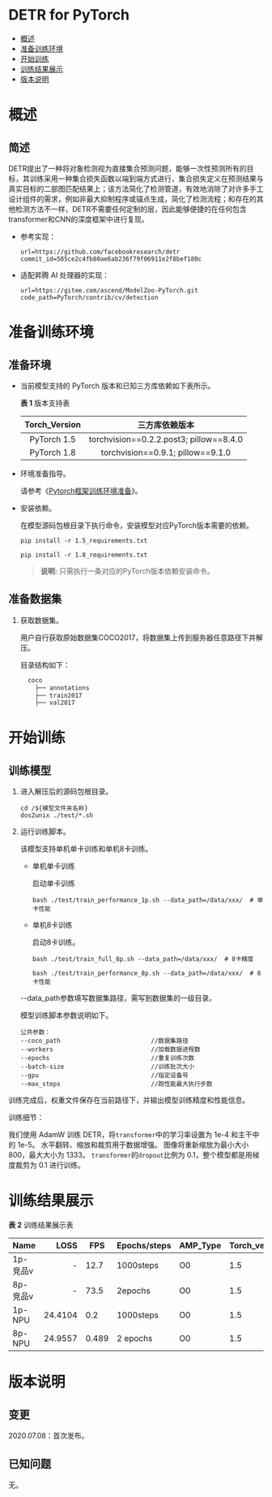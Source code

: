 # DETR for PyTorch

-   [概述](概述.md)
-   [准备训练环境](准备训练环境.md)
-   [开始训练](开始训练.md)
-   [训练结果展示](训练结果展示.md)
-   [版本说明](版本说明.md)

# 概述

## 简述

DETR提出了一种将对象检测视为直接集合预测问题，能够一次性预测所有的目标，其训练采用一种集合损失函数以端到端方式进行，集合损失定义在预测结果与真实目标的二部图匹配结果上；该方法简化了检测管道，有效地消除了对许多手工设计组件的需求，例如非最大抑制程序或锚点生成，简化了检测流程；和存在的其他检测方法不一样，DETR不需要任何定制的层，因此能够便捷的在任何包含transformer和CNN的深度框架中进行复现。

- 参考实现：

  ```
  url=https://github.com/facebookresearch/detr
  commit_id=585ce2c4fb80ae6ab236f79f06911e2f8bef180c
  ```

- 适配昇腾 AI 处理器的实现：

  ```
  url=https://gitee.com/ascend/ModelZoo-PyTorch.git
  code_path=PyTorch/contrib/cv/detection
  ```

# 准备训练环境

## 准备环境
- 当前模型支持的 PyTorch 版本和已知三方库依赖如下表所示。

  **表 1**  版本支持表

  | Torch_Version      | 三方库依赖版本                                 |
  | :--------: | :----------------------------------------------------------: |
  | PyTorch 1.5 | torchvision==0.2.2.post3; pillow==8.4.0|
  | PyTorch 1.8 | torchvision==0.9.1; pillow==9.1.0  |

- 环境准备指导。

  请参考《[Pytorch框架训练环境准备](https://www.hiascend.com/document/detail/zh/ModelZoo/pytorchframework/ptes)》。

- 安装依赖。

  在模型源码包根目录下执行命令，安装模型对应PyTorch版本需要的依赖。
  ```
  pip install -r 1.5_requirements.txt

  pip install -r 1.8_requirements.txt
  ```
  > **说明:**
  > 只需执行一条对应的PyTorch版本依赖安装命令。


## 准备数据集

1. 获取数据集。

   用户自行获取原始数据集COCO2017，将数据集上传到服务器任意路径下并解压。

   目录结构如下：
    ```bash
      coco
        ├── annotations
        ├── train2017
        ├── val2017
    ```

# 开始训练

## 训练模型

1. 进入解压后的源码包根目录。

   ```
   cd /${模型文件夹名称}
   dos2unix ./test/*.sh
   ```

2. 运行训练脚本。

   该模型支持单机单卡训练和单机8卡训练。

   - 单机单卡训练

     启动单卡训练
     ```
     bash ./test/train_performance_1p.sh --data_path=/data/xxx/  # 单卡性能
     ```

   - 单机8卡训练

     启动8卡训练。

     ```
     bash ./test/train_full_8p.sh --data_path=/data/xxx/  # 8卡精度

     bash ./test/train_performance_8p.sh --data_path=/data/xxx/  # 8卡性能
     ```

   --data_path参数填写数据集路径，需写到数据集的一级目录。

   模型训练脚本参数说明如下。

   ```
   公共参数：
   --coco_path                         //数据集路径
   --workers                           //加载数据进程数
   --epochs                            //重复训练次数
   --batch-size                        //训练批次大小
   --gpu                               //指定设备号
   --max_steps                         //跑性能最大执行步数
   ```

 训练完成后，权重文件保存在当前路径下，并输出模型训练精度和性能信息。

训练细节：

我们使用 AdamW 训练 DETR，将`transformer`中的学习率设置为 1e-4 和主干中的 1e-5。
水平翻转、缩放和裁剪用于数据增强。
图像将重新缩放为最小大小 800，最大大小为 1333。
`transformer`的`dropout`比例为 0.1，整个模型都是用梯度裁剪为 0.1 进行训练。

# 训练结果展示

**表 2**  训练结果展示表


| Name    |  LOSS   |   FPS    |  Epochs/steps   |  AMP_Type | Torch_version |
| ------- |-------: |  ------- |   -----         | ------    | ------------  |
|1p-竞品v | -       |   12.7   |  1000steps      |  O0       |    1.5       |
|8p-竞品v | -       |   73.5   |   2epochs       |  O0       |    1.5       |
|1p-NPU   | 24.4104 |   0.2    |  1000steps      |  O0       |    1.5       |
|8p-NPU   | 24.9557 |   0.489  |  2 epochs       |  O0       |    1.5       |

# 版本说明

## 变更

2020.07.08：首次发布。

## 已知问题

无。









